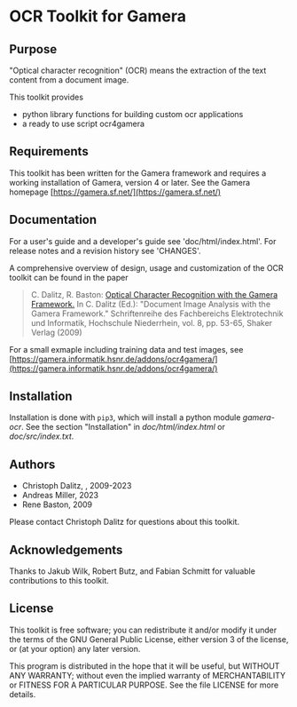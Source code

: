 OCR Toolkit for Gamera
======================

Purpose
-------

"Optical character recognition" (OCR) means the extraction of the
text content from a document image.

This toolkit provides

 - python library functions for building custom ocr applications
 - a ready to use script ocr4gamera


Requirements
------------

This toolkit has been written for the Gamera framework and requires
a working installation of Gamera, version 4 or later.
See the Gamera homepage [https://gamera.sf.net/](https://gamera.sf.net/)


Documentation
-------------

For a user's guide and a developer's guide see 'doc/html/index.html'.
For release notes and a revision history see 'CHANGES'.

A comprehensive overview of design, usage and customization of the OCR
toolkit can be found in the paper

>  C. Dalitz, R. Baston:
>  [Optical Character Recognition with the  Gamera Framework.](https://lionel.kr.hsnr.de/~dalitz/data/publications/sr09-ocr-gamera.pdf)
>  In C. Dalitz (Ed.): "Document Image Analysis 
>  with the Gamera Framework." Schriftenreihe des Fachbereichs 
>  Elektrotechnik und Informatik, Hochschule Niederrhein, vol. 8,
>  pp. 53-65, Shaker Verlag (2009)

For a small exmaple including training data and test images, see
[https://gamera.informatik.hsnr.de/addons/ocr4gamera/](https://gamera.informatik.hsnr.de/addons/ocr4gamera/)

Installation
------------

Installation is done with `pip3`, which will install a python module
*gamera-ocr*. See the section "Installation" in *doc/html/index.html* or
*doc/src/index.txt*.


Authors
-------

 - Christoph Dalitz, <christoph dot dalitz at hsnr dot de>, 2009-2023
 - Andreas Miller, 2023
 - Rene Baston, 2009

Please contact Christoph Dalitz for questions about this toolkit.


Acknowledgements
----------------

Thanks to Jakub Wilk, Robert Butz, and Fabian Schmitt for valuable
contributions to this toolkit.


License
-------

This toolkit is free software; you can redistribute it and/or modify
it under the terms of the GNU General Public License, either version 3
of the license, or (at your option) any later version.

This program is distributed in the hope that it will be useful,
but WITHOUT ANY WARRANTY; without even the implied warranty of
MERCHANTABILITY or FITNESS FOR A PARTICULAR PURPOSE.  See the
file LICENSE for more details.
